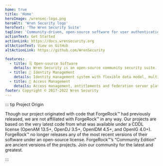 ```yaml
---
home: true
title: 'Home'
heroImage: /wrensec-logo.png
heroAlt: 'Wren Security logo'
heroText: 'The Wren Security Suite'
tagline: 'Community-driven, open-source software for user authentication, user identity management, and single-sign-on.'
actionText: Get Started
actionLink: https://docs.wrensecurity.org
altActionText: View on GitHub
altActionLink: https://github.com/WrenSecurity

features:
  - title: 🗒️ Open-source Software
    details: Wren Security is an open-source community security suite. With roots in Sun Microsystems’ products, it adopted community projects formerly maintained by ForgeRock™.
  - title: 🔑 Identity Management
    details: Identity management system with flexible data model, multiple extension points and scripting support (Groovy and JavaScript). Can connect to and manage a wide range of systems through integrated Identity Connector Framework.
  - title: 🔐 Access Management
    details: Access management, entitlements and federation server platform. Provides centralized authentication and authorization for multiple realms with delegated administration.
footer: Copyright © 2017-2022 Wren Security
---
```



::: tip Project Origin

Though our project originated with code that ForgeRock™ had previously released, we are not affiliated with ForgeRock™ in any way. Our projects are based on the very latest code from what was available under a CDDL license (OpenAM 13.5+, OpenDJ 3.5+, OpenIDM 4.5+, and OpenIG 4.0+). ForgeRock™ no longer releases any of the most recent versions of their software under an open-source license. ForgeRock™’s “Community Edition” are ancient versions of the projects. Join our community for the latest and greatest.

:::